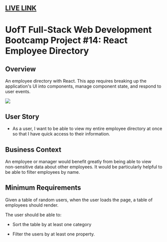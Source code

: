 ## [LIVE LINK](https://karanius.github.io/employee-dashboard/)

# UofT Full-Stack Web Development Bootcamp Project #14: React Employee Directory


## Overview

An employee directory with React. This app requires breaking up the application's UI into components, manage component state, and respond to user events.

![](screenshot.gif)

## User Story

- As a user, I want to be able to view my entire employee directory at once so that I have quick access to their information.

## Business Context

An employee or manager would benefit greatly from being able to view non-sensitive data about other employees. It would be particularly helpful to be able to filter employees by name.

## Minimum Requirements

Given a table of random users, when the user loads the page, a table of employees should render.

The user should be able to:

- Sort the table by at least one category

- Filter the users by at least one property.
